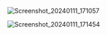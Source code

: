 
![Screenshot_20240111_171057](https://github.com/RaihanRafi01/DailyWeather/assets/84572587/9c7a7ebe-3a8d-4512-bfaa-896e9ac811ef)


![Screenshot_20240111_171454](https://github.com/RaihanRafi01/DailyWeather/assets/84572587/3e3d9d97-b93c-468e-8842-6898ad6f434a)
